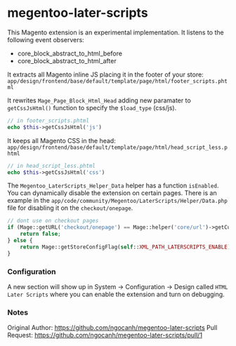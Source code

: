 megentoo-later-scripts
======================

This Magento extension is an experimental implementation. It listens to the following event observers:
* core_block_abstract_to_html_before
* core_block_abstract_to_html_after

It extracts all Magento inline JS placing it in the footer of your store:
```app/design/frontend/base/default/template/page/html/footer_scripts.phtml```

It rewrites ```Mage_Page_Block_Html_Head``` adding new paramater to ```getCssJsHtml()``` function to specify the ```$load_type``` (css/js).

```php
// in footer_scripts.phtml
echo $this->getCssJsHtml('js') 
```
It keeps all Magento CSS in the head:
```app/design/frontend/base/default/template/page/html/head_script_less.phtml```

```php
// in head_script_less.phtml
echo $this->getCssJsHtml('css') 
```

The ```Megentoo_LaterScripts_Helper_Data``` helper has a function ```isEnabled```. You can dynamically disable the extension on certain pages. There is an example in the ```app/code/community/Megentoo/LaterScripts/Helper/Data.php``` file for disabling it on the ```checkout/onepage```.
```php
// dont use on checkout pages
if (Mage::getURL('checkout/onepage') == Mage::helper('core/url')->getCurrentUrl()) {
	return false;
} else {
	return Mage::getStoreConfigFlag(self::XML_PATH_LATERSCRIPTS_ENABLE);
}
```

### Configuration
A new section will show up in System -> Configuration -> Design called ```HTML Later Scripts``` where you can enable the extension and turn on debugging.

### Notes
Original Author:
https://github.com/ngocanh/megentoo-later-scripts
Pull Request:
https://github.com/ngocanh/megentoo-later-scripts/pull/1
